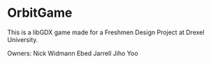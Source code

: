 # OrbitGame

This is a libGDX game made for a Freshmen Design Project at Drexel University.

Owners:
Nick Widmann
Ebed Jarrell
Jiho Yoo
